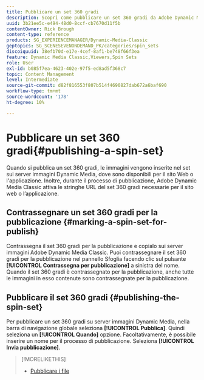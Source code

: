 ```yaml
---
title: Pubblicare un set 360 gradi
description: Scopri come pubblicare un set 360 gradi da Adobe Dynamic Media Classic.
uuid: 3b21ee5c-e494-48d0-8ccf-cb7670d11f5b
contentOwner: Rick Brough
content-type: reference
products: SG_EXPERIENCEMANAGER/Dynamic-Media-Classic
geptopics: SG_SCENESEVENONDEMAND_PK/categories/spin_sets
discoiquuid: 38efb70d-e17e-4cef-8af1-be748f66f3ea
feature: Dynamic Media Classic,Viewers,Spin Sets
role: User
exl-id: b085f7ea-4623-402e-97f5-ed8ad5f368c7
topic: Content Management
level: Intermediate
source-git-commit: d82f816553f807b514f4690827dab672a6baf690
workflow-type: tm+mt
source-wordcount: '178'
ht-degree: 10%

---
```


# Pubblicare un set 360 gradi{#publishing-a-spin-set}

Quando si pubblica un set 360 gradi, le immagini vengono inserite nel set sui server immagini Dynamic Media, dove sono disponibili per il sito Web o l&#39;applicazione. Inoltre, durante il processo di pubblicazione, Adobe Dynamic Media Classic attiva le stringhe URL del set 360 gradi necessarie per il sito web o l’applicazione.

## Contrassegnare un set 360 gradi per la pubblicazione {#marking-a-spin-set-for-publish}

Contrassegna il set 360 gradi per la pubblicazione e copialo sui server immagini Adobe Dynamic Media Classic. Puoi contrassegnare il set 360 gradi per la pubblicazione nel pannello Sfoglia facendo clic sul pulsante **[!UICONTROL Contrassegna per pubblicazione]** a sinistra del nome. Quando il set 360 gradi è contrassegnato per la pubblicazione, anche tutte le immagini in esso contenute sono contrassegnate per la pubblicazione.

## Pubblicare il set 360 gradi {#publishing-the-spin-set}

Per pubblicare un set 360 gradi su server immagini Dynamic Media, nella barra di navigazione globale seleziona **[!UICONTROL Pubblica]**. Quindi seleziona un **[!UICONTROL Quando]** opzione. Facoltativamente, è possibile inserire un nome per il processo di pubblicazione. Seleziona **[!UICONTROL Invia pubblicazione]**.

>[!MORELIKETHIS]
>
>* [Pubblicare i file](publishing-files.md#publishing_files)
